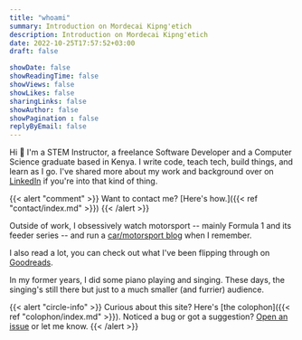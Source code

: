 ```yaml
---
title: "whoami"
summary: Introduction on Mordecai Kipng'etich
description: Introduction on Mordecai Kipng'etich
date: 2022-10-25T17:57:52+03:00
draft: false

showDate: false
showReadingTime: false
showViews: false
showLikes: false
sharingLinks: false
showAuthor: false
showPagination : false
replyByEmail: false
---
```


Hi 👋 I'm a STEM Instructor, a freelance Software Developer and a Computer Science graduate based in Kenya. 
I write code, teach tech, build things, and learn as I go.
I've shared more about my work and background over on [LinkedIn](https://linkedin.com/in/insidemordecai) if you're into that kind of thing.

{{< alert "comment" >}}
Want to contact me? [Here's how.]({{< ref "contact/index.md" >}})
{{< /alert >}}

Outside of work, I obsessively watch motorsport -- mainly Formula 1 and its feeder series -- and run a [car/motorsport blog](https://auto.insidemordecai.com/) when I remember.

I also read a lot, you can check out what I've been flipping through on [Goodreads](https://www.goodreads.com/insidemordecai/).

In my former years, I did some piano playing and singing. 
These days, the singing's still there but just to a much smaller (and furrier) audience.

{{< alert "circle-info" >}}
Curious about this site? Here's [the colophon]({{< ref "colophon/index.md" >}}).
Noticed a bug or got a suggestion? [Open an issue](https://github.com/insidemordecai/insidemordecai.com/issues) or let me know.
{{< /alert >}}
